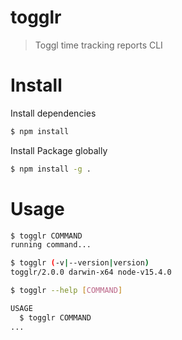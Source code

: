 # togglr

> Toggl time tracking reports CLI

# Install

Install dependencies

```sh
$ npm install
```

Install Package globally

```sh
$ npm install -g .
```

# Usage

```sh
$ togglr COMMAND
running command...

$ togglr (-v|--version|version)
togglr/2.0.0 darwin-x64 node-v15.4.0

$ togglr --help [COMMAND]

USAGE
  $ togglr COMMAND
...
```
